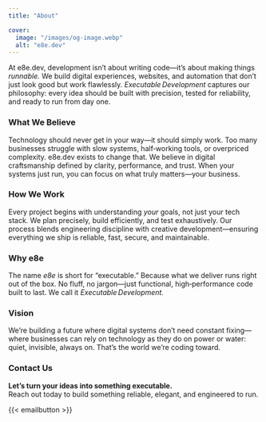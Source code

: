 ```yaml
---
title: "About"

cover:
  image: "/images/og-image.webp"
  alt: "e8e.dev"
---
```



At e8e.dev, development isn’t about writing code—it’s about making things *runnable.* We build digital experiences, websites, and automation that don’t just look good but work flawlessly. *Executable Development* captures our philosophy: every idea should be built with precision, tested for reliability, and ready to run from day one.

### What We Believe  
Technology should never get in your way—it should simply work. Too many businesses struggle with slow systems, half‑working tools, or overpriced complexity. e8e.dev exists to change that. We believe in digital craftsmanship defined by clarity, performance, and trust. When your systems just run, you can focus on what truly matters—your business.

### How We Work  
Every project begins with understanding *your* goals, not just your tech stack. We plan precisely, build efficiently, and test exhaustively. Our process blends engineering discipline with creative development—ensuring everything we ship is reliable, fast, secure, and maintainable.

### Why e8e  
The name *e8e* is short for “executable.” Because what we deliver runs right out of the box. No fluff, no jargon—just functional, high‑performance code built to last. We call it *Executable Development.*

### Vision  
We’re building a future where digital systems don’t need constant fixing—where businesses can rely on technology as they do on power or water: quiet, invisible, always on. That’s the world we’re coding toward.

### Contact Us  
**Let’s turn your ideas into something executable.**  
Reach out today to build something reliable, elegant, and engineered to run.  

{{< emailbutton >}}

